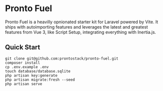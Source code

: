 # Pronto Fuel

Pronto Fuel is a heavilly opnionated starter kit for Laravel powered by Vite. It ships with autoimporting features and leverages the latest and greatest features from Vue 3, like Script Setup, integrating everything with Inertia.js.

## Quick Start

```
git clone git@github.com:prontostack/pronto-fuel.git
composer install
cp .env.example .env
touch database/database.sqlite
php artisan key:generate
php artisan migrate:fresh --seed
php artisan serve
```
